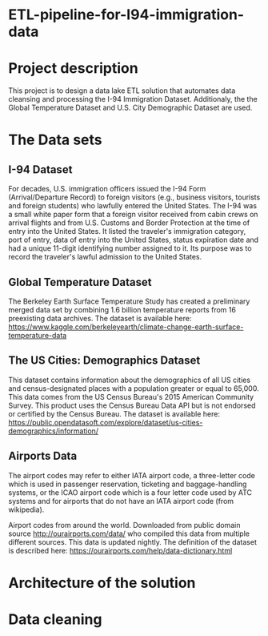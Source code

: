# ETL-pipeline-for-I94-immigration-data

# Project description
This project is to design a data lake ETL solution that automates data cleansing and processing the I-94 Immigration Dataset. Additionaly, the the Global Temperature Dataset and U.S. City Demographic Dataset are used. 

# The Data sets
## I-94 Dataset
For decades, U.S. immigration officers issued the I-94 Form (Arrival/Departure Record) to foreign visitors (e.g., business visitors, tourists and foreign students) who lawfully entered the United States. The I-94 was a small white paper form that a foreign visitor received from cabin crews on arrival flights and from U.S. Customs and Border Protection at the time of entry into the United States. It listed the traveler's immigration category, port of entry, data of entry into the United States, status expiration date and had a unique 11-digit identifying number assigned to it. Its purpose was to record the traveler's lawful admission to the United States.

## Global Temperature Dataset
The Berkeley Earth Surface Temperature Study has created a preliminary merged data set by combining 1.6 billion temperature reports from 16 preexisting data archives.
The dataset is available here: https://www.kaggle.com/berkeleyearth/climate-change-earth-surface-temperature-data

## The US Cities: Demographics Dataset
This dataset contains information about the demographics of all US cities and census-designated places with a population greater or equal to 65,000. 
This data comes from the US Census Bureau's 2015 American Community Survey.
This product uses the Census Bureau Data API but is not endorsed or certified by the Census Bureau.
The dataset is available here: https://public.opendatasoft.com/explore/dataset/us-cities-demographics/information/
 
## Airports Data
The airport codes may refer to either IATA airport code, a three-letter code which is used in passenger reservation, ticketing and baggage-handling systems, or the ICAO airport code which is a four letter code used by ATC systems and for airports that do not have an IATA airport code (from wikipedia).

Airport codes from around the world. Downloaded from public domain source http://ourairports.com/data/ who compiled this data from multiple different sources. This data is updated nightly.
The definition of the dataset is described here: https://ourairports.com/help/data-dictionary.html


# Architecture of the solution

# Data cleaning




